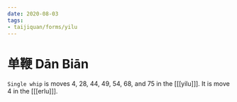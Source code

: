```yaml
---
date: 2020-08-03
tags:
- taijiquan/forms/yilu
---
```


# 单鞭 Dān Biān

`Single whip` is moves 4, 28, 44, 49, 54, 68, and 75 in the [[[yilu]]]. It is move 4 in the [[[erlu]]].
